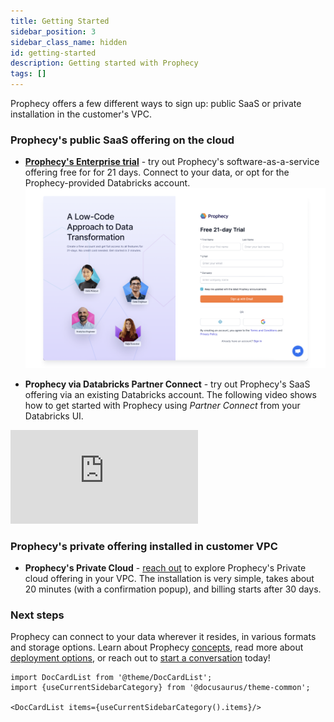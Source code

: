 ```yaml
---
title: Getting Started
sidebar_position: 3
sidebar_class_name: hidden
id: getting-started
description: Getting started with Prophecy
tags: []
---
```


Prophecy offers a few different ways to sign up: public SaaS or private installation in the customer's VPC.

### Prophecy's public SaaS offering on the cloud

- [**Prophecy's Enterprise trial**](https://app.prophecy.io/metadata/auth/signup) - try out Prophecy's software-as-a-service offering free for for 21 days. Connect to your data, or opt for the Prophecy-provided Databricks account.
  [![Signup](./img/Snow1_signup.png)](https://app.prophecy.io/metadata/auth/signup)

- **Prophecy via Databricks Partner Connect** - try out Prophecy's SaaS offering via an existing Databricks account. The following video shows how to get started with Prophecy using _Partner Connect_ from your Databricks UI.

<div class="video-container">
<iframe src="https://www.youtube.com/embed/mh-6lpYJcqs" title="YouTube video player" frameborder="0" allow="accelerometer; autoplay; clipboard-write; encrypted-media; gyroscope; picture-in-picture" allowfullscreen></iframe>
</div>

### Prophecy's private offering installed in customer VPC

- **Prophecy's Private Cloud** - [reach out](https://www.prophecy.io/request-a-demo) to explore Prophecy's Private cloud offering in your VPC. The installation is very simple, takes about 20 minutes (with a confirmation popup), and billing starts after 30 days.

### Next steps

Prophecy can connect to your data wherever it resides, in various formats and storage options. Learn about Prophecy [concepts](/docs/concepts/concepts.md), read more about [deployment options](/docs/architecture/deployment/deployment.md), or reach out to [start a conversation](./getting-help/getting-help.md) today!

```mdx-code-block
import DocCardList from '@theme/DocCardList';
import {useCurrentSidebarCategory} from '@docusaurus/theme-common';

<DocCardList items={useCurrentSidebarCategory().items}/>
```
